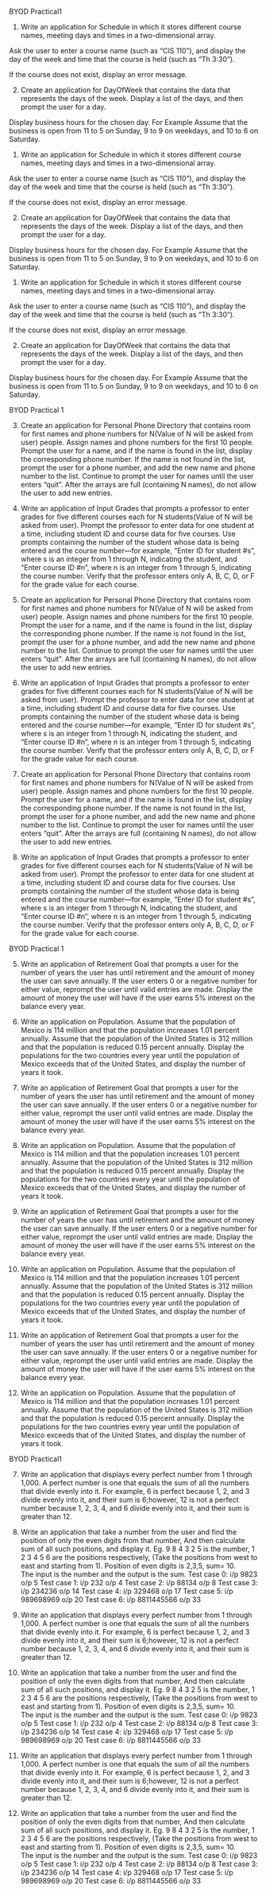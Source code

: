 
BYOD Practical1

1. Write an application for Schedule in which it stores different course names, meeting days and times in a two-dimensional array. 

Ask the user to enter a course name (such as “CIS 110”), and display the day of the week and time that the course is held (such as “Th 3:30”).

 If the course does not exist, display an error message.



2.  Create an application for DayOfWeek that contains the data that represents the days of the week. Display a list of the days, and then prompt the user for a day. 

Display business hours for the chosen day. For Example Assume that the business is open from 11 to 5 on Sunday, 9 to 9 on weekdays, and 10 to 6 on Saturday. 



1.  Write an application for Schedule in which it stores different course names, meeting days and times in a two-dimensional array. 

Ask the user to enter a course name (such as “CIS 110”), and display the day of the week and time that the course is held (such as “Th 3:30”).

 If the course does not exist, display an error message.



2.  Create an application for DayOfWeek that contains the data that represents the days of the week. Display a list of the days, and then prompt the user for a day. 

Display business hours for the chosen day. For Example Assume that the business is open from 11 to 5 on Sunday, 9 to 9 on weekdays, and 10 to 6 on Saturday. 


1. Write an application for Schedule in which it stores different course names, meeting days and times in a two-dimensional array. 

Ask the user to enter a course name (such as “CIS 110”), and display the day of the week and time that the course is held (such as “Th 3:30”).

 If the course does not exist, display an error message.




2.  Create an application for DayOfWeek that contains the data that represents the days of the week. Display a list of the days, and then prompt the user for a day. 

Display business hours for the chosen day. For Example Assume that the business is open from 11 to 5 on Sunday, 9 to 9 on weekdays, and 10 to 6 on Saturday. 


 
BYOD Practical 1

3. Create an application for Personal Phone Directory that contains room for first names and phone numbers for N(Value of N will be asked from user) people. Assign names and phone numbers for the first 10 people. 
Prompt the user for a name, and if the name is found in the list, display the corresponding phone number.
If the name is not found in the list, prompt the user for a phone number, and add the new name and phone number to the list. Continue to prompt the user for names until the user enters “quit”. 
After the arrays are full (containing N names), do not allow the user to add new entries. 


4. Write an application of Input Grades that prompts a professor to enter grades for five different courses each for N students(Value of N will be asked from user). 
Prompt the professor to enter data for one student at a time, including student ID and course data for five courses. Use prompts containing
the number of the student whose data is being entered and the course number—for example, “Enter ID for student #s”, where s is an integer from 1 through N, indicating the student, and “Enter course ID #n”, where n is an integer from 1 through 5, indicating the course number. 
Verify that the professor enters only A, B, C, D, or F for the grade value for each course. 


3. Create an application for Personal Phone Directory that contains room for first names and phone numbers for N(Value of N will be asked from user) people. Assign names and phone numbers for the first 10 people. 
Prompt the user for a name, and if the name is found in the list, display the corresponding phone number.
If the name is not found in the list, prompt the user for a phone number, and add the new name and phone number to the list. Continue to prompt the user for names until the user enters “quit”. 
After the arrays are full (containing N names), do not allow the user to add new entries. 



4. Write an application of Input Grades that prompts a professor to enter grades for five different courses each for N students(Value of N will be asked from user). 
Prompt the professor to enter data for one student at a time, including student ID and course data for five courses. Use prompts containing
the number of the student whose data is being entered and the course number—for example, “Enter ID for student #s”, where s is an integer from 1 through N, indicating the student, and “Enter course ID #n”, where n is an integer from 1 through 5, indicating the course number. 
Verify that the professor enters only A, B, C, D, or F for the grade value for each course. 


3. Create an application for Personal Phone Directory that contains room for first names and phone numbers for N(Value of N will be asked from user) people. Assign names and phone numbers for the first 10 people. 
Prompt the user for a name, and if the name is found in the list, display the corresponding phone number.
If the name is not found in the list, prompt the user for a phone number, and add the new name and phone number to the list. Continue to prompt the user for names until the user enters “quit”. 
After the arrays are full (containing N names), do not allow the user to add new entries. 



4. Write an application of Input Grades that prompts a professor to enter grades for five different courses each for N students(Value of N will be asked from user). 
Prompt the professor to enter data for one student at a time, including student ID and course data for five courses. Use prompts containing
the number of the student whose data is being entered and the course number—for example, “Enter ID for student #s”, where s is an integer from 1 through N, indicating the student, and “Enter course ID #n”, where n is an integer from 1 through 5, indicating the course number. 
Verify that the professor enters only A, B, C, D, or F for the grade value for each course. 

 
BYOD Practical 1

5. Write an application of Retirement Goal that prompts a user for the number of years the user has until retirement and the amount of money the user can save annually.
If the user enters 0 or a negative number for either value, reprompt the user until valid entries are made. Display the amount of money the user will have if the user earns 5% interest on the balance every year. 



6. Write an application on Population. Assume that the population of Mexico is 114 million and that the population increases 1.01 percent annually. Assume that the population of the United States is 312 million and that the population is reduced 0.15 percent annually. 
Display the populations for the two countries every year until the population of Mexico exceeds that of the United States, and display the number of years it took. 


5. Write an application of Retirement Goal that prompts a user for the number of years the user has until retirement and the amount of money the user can save annually.
If the user enters 0 or a negative number for either value, reprompt the user until valid entries are made. Display the amount of money the user will have if the user earns 5% interest on the balance every year. 



6. Write an application on Population. Assume that the population of Mexico is 114 million and that the population increases 1.01 percent annually. Assume that the population of the United States is 312 million and that the population is reduced 0.15 percent annually. 
Display the populations for the two countries every year until the population of Mexico exceeds that of the United States, and display the number of years it took. 



5. Write an application of Retirement Goal that prompts a user for the number of years the user has until retirement and the amount of money the user can save annually.
If the user enters 0 or a negative number for either value, reprompt the user until valid entries are made. Display the amount of money the user will have if the user earns 5% interest on the balance every year. 



6. Write an application on Population. Assume that the population of Mexico is 114 million and that the population increases 1.01 percent annually. Assume that the population of the United States is 312 million and that the population is reduced 0.15 percent annually. 
Display the populations for the two countries every year until the population of Mexico exceeds that of the United States, and display the number of years it took. 


5. Write an application of Retirement Goal that prompts a user for the number of years the user has until retirement and the amount of money the user can save annually.
If the user enters 0 or a negative number for either value, reprompt the user until valid entries are made. Display the amount of money the user will have if the user earns 5% interest on the balance every year. 



6. Write an application on Population. Assume that the population of Mexico is 114 million and that the population increases 1.01 percent annually. Assume that the population of the United States is 312 million and that the population is reduced 0.15 percent annually. 
Display the populations for the two countries every year until the population of Mexico exceeds that of the United States, and display the number of years it took. 

 
BYOD Practical1

7. Write an application that displays every perfect number from 1 through 1,000. A perfect number is one that equals the sum of all the numbers that divide evenly into it.
For example, 6 is perfect because 1, 2, and 3 divide evenly into it, and their sum is 6;however, 12 is not a perfect number because 1, 2, 3, 4, and 6 divide evenly into it, and their sum is greater than 12. 

8.  Write an application that take a number from the user and find the position of only the even digits from that number, And then calculate sum of all such positions, and display it.
Eg. 	9 8 4 3 2 5 is the number, 
      	1 2 3 4 5 6 are the positions respectively,
(Take the positions from west to east and starting from 1). Position of even digits is 2,3,5, sum= 10.	
The input is the number and the output is the sum.
Test case 0: 	i/p     9823			o/p	5
Test case 1: 	i/p	 232			o/p	4
Test case 2:	i/p	88134			o/p	8
Test case 3: 	i/p	234236			o/p	14
Test case 4: 	i/p	329468			o/p	17
Test case 5: 	i/p	989698969		o/p	20
Test case 6: 	i/p	8811445566		o/p	33

7. Write an application that displays every perfect number from 1 through 1,000. A perfect number is one that equals the sum of all the numbers that divide evenly into it.
For example, 6 is perfect because 1, 2, and 3 divide evenly into it, and their sum is 6;however, 12 is not a perfect number because 1, 2, 3, 4, and 6 divide evenly into it, and their sum is greater than 12. 

8.  Write an application that take a number from the user and find the position of only the even digits from that number, And then calculate sum of all such positions, and display it.
Eg. 	9 8 4 3 2 5 is the number, 
      	1 2 3 4 5 6 are the positions respectively,
(Take the positions from west to east and starting from 1). Position of even digits is 2,3,5, sum= 10.	
The input is the number and the output is the sum.
Test case 0: 	i/p     9823			o/p	5
Test case 1: 	i/p	 232			o/p	4
Test case 2:	i/p	88134			o/p	8
Test case 3: 	i/p	234236			o/p	14
Test case 4: 	i/p	329468			o/p	17
Test case 5: 	i/p	989698969		o/p	20
Test case 6: 	i/p	8811445566		o/p	33

7. Write an application that displays every perfect number from 1 through 1,000. A perfect number is one that equals the sum of all the numbers that divide evenly into it.
For example, 6 is perfect because 1, 2, and 3 divide evenly into it, and their sum is 6;however, 12 is not a perfect number because 1, 2, 3, 4, and 6 divide evenly into it, and their sum is greater than 12. 

8.  Write an application that take a number from the user and find the position of only the even digits from that number, And then calculate sum of all such positions, and display it.
Eg. 	9 8 4 3 2 5 is the number, 
      	1 2 3 4 5 6 are the positions respectively,
(Take the positions from west to east and starting from 1). Position of even digits is 2,3,5, sum= 10.	
The input is the number and the output is the sum.
Test case 0: 	i/p     9823			o/p	5
Test case 1: 	i/p	 232			o/p	4
Test case 2:	i/p	88134			o/p	8
Test case 3: 	i/p	234236			o/p	14
Test case 4: 	i/p	329468			o/p	17
Test case 5: 	i/p	989698969		o/p	20
Test case 6: 	i/p	8811445566		o/p	33

